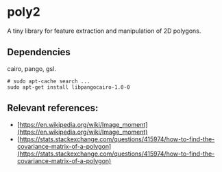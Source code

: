 # poly2

A tiny library for feature extraction and manipulation of 2D polygons.

## Dependencies
cairo, pango, gsl.
``` shell
# sudo apt-cache search ...
sudo apt-get install libpangocairo-1.0-0
```



## Relevant references:
 * [https://en.wikipedia.org/wiki/Image_moment](https://en.wikipedia.org/wiki/Image_moment)
 * [https://stats.stackexchange.com/questions/415974/how-to-find-the-covariance-matrix-of-a-polygon](https://stats.stackexchange.com/questions/415974/how-to-find-the-covariance-matrix-of-a-polygon)
